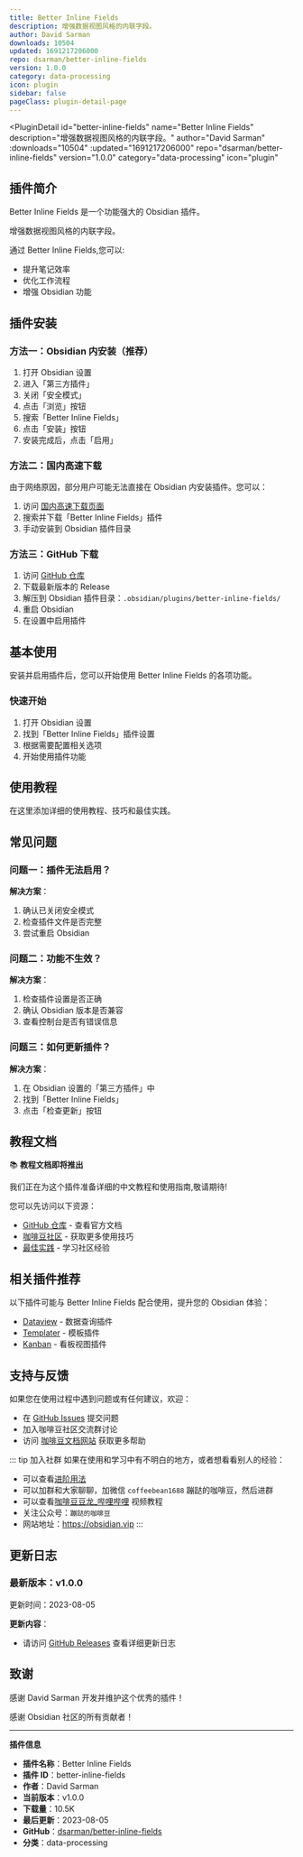 ```yaml
---
title: Better Inline Fields
description: 增强数据视图风格的内联字段。
author: David Sarman
downloads: 10504
updated: 1691217206000
repo: dsarman/better-inline-fields
version: 1.0.0
category: data-processing
icon: plugin
sidebar: false
pageClass: plugin-detail-page
---
```


<PluginDetail
  id="better-inline-fields"
  name="Better Inline Fields"
  description="增强数据视图风格的内联字段。"
  author="David Sarman"
  :downloads="10504"
  :updated="1691217206000"
  repo="dsarman/better-inline-fields"
  version="1.0.0"
  category="data-processing"
  icon="plugin"
>

<!-- AUTO_GENERATED_START -->
## 插件简介

Better Inline Fields 是一个功能强大的 Obsidian 插件。

增强数据视图风格的内联字段。

通过 Better Inline Fields,您可以:

- 提升笔记效率
- 优化工作流程
- 增强 Obsidian 功能

<!-- AUTO_GENERATED_END -->

<!-- AUTO_GENERATED_START -->
## 插件安装

### 方法一：Obsidian 内安装（推荐）

1. 打开 Obsidian 设置
2. 进入「第三方插件」
3. 关闭「安全模式」
4. 点击「浏览」按钮
5. 搜索「Better Inline Fields」
6. 点击「安装」按钮
7. 安装完成后，点击「启用」

### 方法二：国内高速下载

由于网络原因，部分用户可能无法直接在 Obsidian 内安装插件。您可以：

1. 访问 [国内高速下载页面](/zh/documentation/obsidian-plugins-download.html)
2. 搜索并下载「Better Inline Fields」插件
3. 手动安装到 Obsidian 插件目录

### 方法三：GitHub 下载

1. 访问 [GitHub 仓库](https://github.com/dsarman/better-inline-fields)
2. 下载最新版本的 Release
3. 解压到 Obsidian 插件目录：`.obsidian/plugins/better-inline-fields/`
4. 重启 Obsidian
5. 在设置中启用插件

## 基本使用

安装并启用插件后，您可以开始使用 Better Inline Fields 的各项功能。

### 快速开始

1. 打开 Obsidian 设置
2. 找到「Better Inline Fields」插件设置
3. 根据需要配置相关选项
4. 开始使用插件功能

<!-- AUTO_GENERATED_END -->

<!-- CUSTOM_CONTENT_START:tutorial -->
## 使用教程

在这里添加详细的使用教程、技巧和最佳实践。

<!-- CUSTOM_CONTENT_END:tutorial -->

<!-- SHARED_CONTENT_START -->
## 常见问题

### 问题一：插件无法启用？

**解决方案**：
1. 确认已关闭安全模式
2. 检查插件文件是否完整
3. 尝试重启 Obsidian

### 问题二：功能不生效？

**解决方案**：
1. 检查插件设置是否正确
2. 确认 Obsidian 版本是否兼容
3. 查看控制台是否有错误信息

### 问题三：如何更新插件？

**解决方案**：
1. 在 Obsidian 设置的「第三方插件」中
2. 找到「Better Inline Fields」
3. 点击「检查更新」按钮

## 教程文档

📚 **教程文档即将推出**

我们正在为这个插件准备详细的中文教程和使用指南,敬请期待!

您可以先访问以下资源：
- [GitHub 仓库](https://github.com/dsarman/better-inline-fields) - 查看官方文档
- [咖啡豆社区](/zh/bases/) - 获取更多使用技巧
- [最佳实践](/zh/best-practices/) - 学习社区经验

## 相关插件推荐

以下插件可能与 Better Inline Fields 配合使用，提升您的 Obsidian 体验：

- [Dataview](/zh/plugins/dataview.html) - 数据查询插件
- [Templater](/zh/plugins/templater-obsidian.html) - 模板插件
- [Kanban](/zh/plugins/obsidian-kanban.html) - 看板视图插件

## 支持与反馈

如果您在使用过程中遇到问题或有任何建议，欢迎：

- 在 [GitHub Issues](https://github.com/dsarman/better-inline-fields/issues) 提交问题
- 加入咖啡豆社区交流群讨论
- 访问 [咖啡豆文档网站](https://obsidian.vip) 获取更多帮助

::: tip 加入社群
如果在使用和学习中有不明白的地方，或者想看看别人的经验：
- 可以查看[进阶用法](/zh/advanced)
- 可以加群和大家聊聊，加微信 `coffeebean1688` 蹦跶的咖啡豆，然后进群
- 可以查看[咖啡豆豆龙_哔哩哔哩](https://space.bilibili.com/618777356) 视频教程
- 关注公众号：`蹦跶的咖啡豆`
- 网站地址：https://obsidian.vip
:::
<!-- SHARED_CONTENT_END -->

<!-- AUTO_GENERATED_START -->
## 更新日志

### 最新版本：v1.0.0

更新时间：2023-08-05

**更新内容**：
- 请访问 [GitHub Releases](https://github.com/dsarman/better-inline-fields/releases) 查看详细更新日志

## 致谢

感谢 David Sarman 开发并维护这个优秀的插件！

感谢 Obsidian 社区的所有贡献者！

---

**插件信息**
- **插件名称**：Better Inline Fields
- **插件 ID**：better-inline-fields
- **作者**：David Sarman
- **当前版本**：v1.0.0
- **下载量**：10.5K
- **最后更新**：2023-08-05
- **GitHub**：[dsarman/better-inline-fields](https://github.com/dsarman/better-inline-fields)
- **分类**：data-processing
<!-- AUTO_GENERATED_END -->

</PluginDetail>

